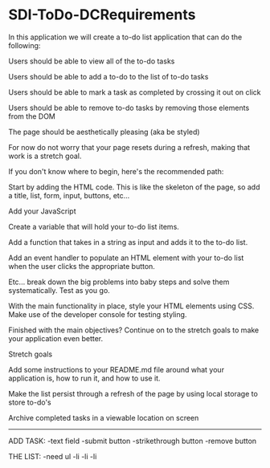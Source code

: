 # SDI-ToDo-DCRequirements

In this application we will create a to-do list application that can do the following:

Users should be able to view all of the to-do tasks

Users should be able to add a to-do to the list of to-do tasks

Users should be able to mark a task as completed by crossing it out on click

Users should be able to remove to-do tasks by removing those elements from the DOM

The page should be aesthetically pleasing (aka be styled)

For now do not worry that your page resets during a refresh, making that work is a stretch goal.

If you don't know where to begin, here's the recommended path:

Start by adding the HTML code. This is like the skeleton of the page, so add a title, list, form, input, buttons, etc...

Add your JavaScript

Create a variable that will hold your to-do list items.

Add a function that takes in a string as input and adds it to the to-do list.

Add an event handler to populate an HTML element with your to-do list when the user clicks the appropriate button.

Etc... break down the big problems into baby steps and solve them systematically. Test as you go.

With the main functionality in place, style your HTML elements using CSS. Make use of the developer console for testing styling.

Finished with the main objectives? Continue on to the stretch goals to make your application even better.

Stretch goals

Add some instructions to your README.md file around what your application is, how to run it, and how to use it.

Make the list persist through a refresh of the page by using local storage to store to-do's

Archive completed tasks in a viewable location on screen

---

ADD TASK:
-text field
-submit button
-strikethrough button
-remove button

THE LIST:
-need ul
-li
-li
-li
